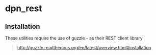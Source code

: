 # dpn_rest

## Installation
These utilities require the use of guzzle - as their REST client library

>http://guzzle.readthedocs.org/en/latest/overview.html#installation
